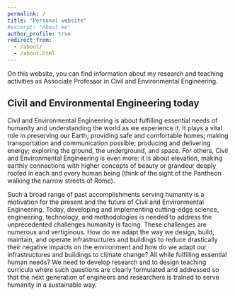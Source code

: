 ```yaml
---
permalink: /
title: "Personal website"
#excerpt: "About me"
author_profile: true
redirect_from:
  - /about/
  - /about.html
---
```


<meta name="google-site-verification" content="qXWrsPKbN4Ms8NDGUgQpVaQYMN2ihuUYTtJI_WN8Vpc" />

On this website, you can find information about my research and teaching activities as Associate Professor in Civil and Environmental Engineering.


## Civil and Environmental Engineering today

Civil and Environmental Engineering is about fulfilling essential needs of humanity and understanding the world as we experience it. It plays a vital role in preserving our Earth; providing safe and comfortable homes; making transportation and communication possible; producing and delivering energy; exploring the ground, the underground, and space. For others, Civil and Environmental Engineering is even more: it is about elevation, making earthly connections with higher concepts of beauty or grandeur deeply rooted in each and every human being (think of the sight of the Pantheon walking the narrow streets of Rome).

Such a broad range of past accomplishments serving humanity is a motivation for the present and the future of Civil and Environmental Engineering. Today, developing and implementing cutting-edge science, engineering, technology, and methodologies is needed to address the unprecedented challenges humanity is facing. These challenges are numerous and vertiginous. How do we adapt the way we design, build, maintain, and operate infrastructures and buildings to reduce drastically their negative impacts on the environment and how do we adapt our infrastructures and buildings to climate change? All while fulfilling essential human needs? We need to develop research and to design teaching curricula where such questions are clearly formulated and addressed so that the next generation of engineers and researchers is trained to serve humanity in a sustainable way.
